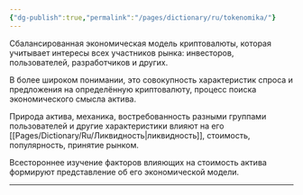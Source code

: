 ```yaml
---
{"dg-publish":true,"permalink":"/pages/dictionary/ru/tokenomika/"}
---
```



Сбалансированная экономическая модель криптовалюты, которая учитывает интересы всех участников рынка: инвесторов, пользователей, разработчиков и других.

В более широком понимании, это совокупность характеристик спроса и предложения на определённую криптовалюту, процесс поиска экономического смысла актива.

Природа актива, механика, востребованность разными группами пользователей и другие характеристики влияют на его [[Pages/Dictionary/Ru/Ликвидность\|ликвидность]], стоимость, популярность, принятие рынком.

Всестороннее изучение факторов влияющих на стоимость актива формируют представление об его экономической модели.

---
